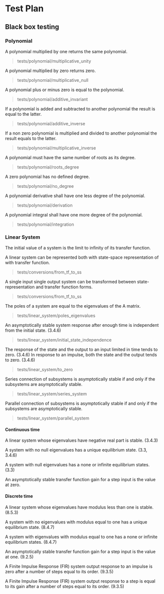 # Test Plan

## Black box testing

### Polynomial
A polynomial multiplied by one returns the same polynomial.
> tests/polynomial/multiplicative_unity

A polynomial multiplied by zero returns zero.
> tests/polynomial/multiplicative_null

A polynomial plus or minus zero is equal to the polynomial.
> tests/polynomial/additive_invariant

If a polynomial is added and subtracted to another polynomial the result is equal to the latter.
> tests/polynomial/additive_inverse

If a non zero polynomial is multiplied and divided to another polynomial the result equals to the latter.
> tests/polynomial/multiplicative_inverse

A polynomial must have the same number of roots as its degree.
> tests/polynomial/roots_degree

A zero polynomial has no defined degree.
> tests/polynomial/no_degree

A polynomial derivative shall have one less degree of the polynomial.
> tests/polynomial/derivation

A polynomial integral shall have one more degree of the polynomial.
> tests/polynomial/integration

### Linear System

The initial value of a system is the limit to infinity of its transfer function.

A linear system can be represented both with state-space representation of with transfer function.
> tests/conversions/from_tf_to_ss

A single input single output system can be transformed between state-representation and transfer function forms.
> tests/conversions/from_tf_to_ss

The poles of a system are equal to the eigenvalues of the A matrix.
> tests/linear_system/poles_eigenvalues

An asymptotically stable system response after enough time is independent from the initial state. (3.4.6)
> tests/linear_system/initial_state_independence

The response of the state and the output to an input limited in time tends to zero. (3.4.6)
In response to an impulse, both the state and the output tends to zero. (3.4.6)
> tests/linear_system/to_zero

Series connection of subsystems is asymptotically stable if and only if the subsystems are asymptotically stable.
> tests/linear_system/series_system

Parallel connection of subsystems is asymptotically stable if and only if the subsystems are asymptotically stable.
> tests/linear_system/parallel_system

#### Continuous time

A linear system whose eigenvalues have negative real part is stable. (3.4.3)

A system with no null eigenvalues has a unique equilibrium state. (3.3, 3.4.6)

A system with null eigenvalues has a none or infinite equilibrium states. (3.3)

An asymptotically stable transfer function gain for a step input is the value at zero.

#### Discrete time

A linear system whose eigenvalues have modulus less than one is stable. (8.5.3)

A system with no eigenvalues with modulus equal to one has a unique equilibrium state. (8.4.7)

A system with eigenvalues with modulus equal to one has a none or infinite equilibrium states. (8.4.7)

An asymptotically stable transfer function gain for a step input is the value at one. (9.2.5)

A Finite Impulse Response (FIR) system output response to an impulse is zero after a number of steps equal to its order. (9.3.5)

A Finite Impulse Response (FIR) system output response to a step is equal to its gain after a number of steps equal to its order. (9.3.5)
